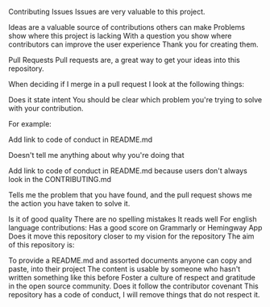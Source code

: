 Contributing
Issues
Issues are very valuable to this project.

Ideas are a valuable source of contributions others can make
Problems show where this project is lacking
With a question you show where contributors can improve the user experience
Thank you for creating them.

Pull Requests
Pull requests are, a great way to get your ideas into this repository.

When deciding if I merge in a pull request I look at the following things:

Does it state intent
You should be clear which problem you're trying to solve with your contribution.

For example:

Add link to code of conduct in README.md

Doesn't tell me anything about why you're doing that

Add link to code of conduct in README.md because users don't always look in the CONTRIBUTING.md

Tells me the problem that you have found, and the pull request shows me the action you have taken to solve it.

Is it of good quality
There are no spelling mistakes
It reads well
For english language contributions: Has a good score on Grammarly or Hemingway App
Does it move this repository closer to my vision for the repository
The aim of this repository is:

To provide a README.md and assorted documents anyone can copy and paste, into their project
The content is usable by someone who hasn't written something like this before
Foster a culture of respect and gratitude in the open source community.
Does it follow the contributor covenant
This repository has a code of conduct, I will remove things that do not respect it.